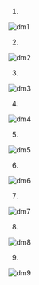 
1.
![dm1](https://user-images.githubusercontent.com/69668143/164057415-040331a4-b902-41ae-8da9-c00a21ee4b10.jpeg)

2.
![dm2](https://user-images.githubusercontent.com/69668143/164057349-407e9375-64d6-44f5-8f49-936b0e6c24bc.jpeg)

3.
![dm3](https://user-images.githubusercontent.com/69668143/164057358-4fbe6b75-d8fd-43c9-943b-78314930f5c1.jpeg)

4.
![dm4](https://user-images.githubusercontent.com/69668143/164057361-20125e40-4900-4be6-bed8-ae0a3d2e0cfa.jpeg)

5.
![dm5](https://user-images.githubusercontent.com/69668143/164057367-11ba6001-95d6-4996-8e7f-d3ab72adcb6c.jpeg)

6.
![dm6](https://user-images.githubusercontent.com/69668143/164057472-504475f3-4629-430b-9660-680feaefee62.jpeg)

7.
![dm7](https://user-images.githubusercontent.com/69668143/164057478-3508c07a-e023-4164-bcc9-9733639b2150.jpeg)

8.
![dm8](https://user-images.githubusercontent.com/69668143/164057484-e8c442c8-2081-4829-96a8-3c4c9c4193be.jpeg)

9.
![dm9](https://user-images.githubusercontent.com/69668143/164057489-30913492-676c-42a2-b7e0-7b3d84a3fc7a.jpeg)

